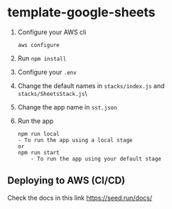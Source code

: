 # template-google-sheets

1. Configure your AWS cli

    ```
    aws configure
    ```
2. Run `npm install`

3. Configure your `.env`

4. Change the default names in `stacks/index.js` and `stacks/SheetsStack.js`\

5. Change the app name in `sst.json`

5. Run the app
    ```
    npm run local
    - To run the app using a local stage
    or 
    npm run start
        - To run the app using your default stage
    ```

## Deploying to AWS (CI/CD)

Check the docs in this link https://seed.run/docs/